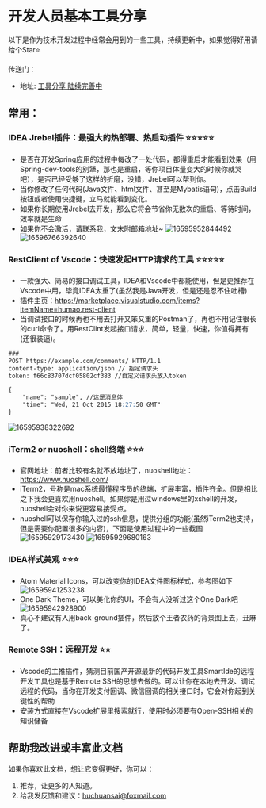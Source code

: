 # 开发人员基本工具分享
<p>以下是作为技术开发过程中经常会用到的一些工具，持续更新中，如果觉得好用请给个Star⭐️</p>
传送门：

* 地址: [工具分享 陆续完善中](https://github.com/huchuansai/tools-share)

## 常用：
### IDEA Jrebel插件：最强大的热部署、热启动插件 ⭐️⭐️⭐️⭐️⭐️
* 是否在开发Spring应用的过程中每改了一处代码，都得重启才能看到效果（用Spring-dev-tools的别犟，那也是重启，等你项目体量变大的时候你就哭吧），是否已经受够了这样的折磨，没错，Jrebel可以帮到你。
* 当你修改了任何代码(Java文件、html文件、甚至是Mybatis语句)，点击Build按钮或者使用快捷键，立马就能看到变化。
* 如果你长期使用Jrebel去开发，那么它将会节省你无数次的重启、等待时间，效率就是生命
* 如果你不会激活，请联系我，文末附邮箱地址~
![16595952844492](https://live-cloud-cvoon.oss-cn-hangzhou.aliyuncs.com/image/1659595284823-b60e37a6-2380-4932.jpg)
![16596766392640](https://live-cloud-cvoon.oss-cn-hangzhou.aliyuncs.com/image/1659676639841-39b4e38b-d3f3-4719.jpg)

### RestClient of Vscode：快速发起HTTP请求的工具 ⭐️⭐️⭐️⭐️⭐️
* 一款强大、简易的接口调试工具，IDEA和Vscode中都能使用，但是更推荐在Vscode中用，毕竟IDEA太重了(虽然我是Java开发，但是还是忍不住吐槽)
* 插件主页：https://marketplace.visualstudio.com/items?itemName=humao.rest-client
* 当调试接口的时候再也不用去打开又笨又重的Postman了，再也不用记住很长的curl命令了。用RestClint发起接口请求，简单，轻量，快速，你值得拥有(还很装逼)。
```markdown
###
POST https://example.com/comments/ HTTP/1.1
content-type: application/json // 指定请求头
token: f66c83707dcf05802cf383 //自定义请求头放入token

{
    "name": "sample", //这是消息体
    "time": "Wed, 21 Oct 2015 18:27:50 GMT"
}
```
![16595938322692](https://live-cloud-cvoon.oss-cn-hangzhou.aliyuncs.com/image/1659593833006-6b154e16-fa7d-426b.jpg)

### iTerm2 or nuoshell：shell终端 ⭐️⭐️⭐️
* 官网地址：前者比较有名就不放地址了，nuoshell地址：https://www.nuoshell.com/
* iTerm2，号称是mac系统最懂程序员的终端，扩展丰富，插件齐全。但是相比之下我会更喜欢用nuoshell。如果你是用过windows里的xshell的开发，nuoshell会对你来说更容易接受点。
* nuoshell可以保存你输入过的ssh信息，提供分组的功能(虽然iTerm2也支持，但是需要你配置很多的内容)，下面是使用过程中的一些截图
![16595929173430](https://live-cloud-cvoon.oss-cn-hangzhou.aliyuncs.com/image/1659592918065-77edaaed-d03a-4343.jpg)
![16595929680163](https://live-cloud-cvoon.oss-cn-hangzhou.aliyuncs.com/image/1659592968454-e37f4c1e-99d7-4b5d.jpg)

### IDEA样式美观 ⭐️⭐️⭐️
* Atom Material Icons，可以改变你的IDEA文件图标样式，参考图如下
![16595941253238](https://live-cloud-cvoon.oss-cn-hangzhou.aliyuncs.com/image/1659594125904-5df28fca-8603-43e4.jpg)
* One Dark Theme，可以美化你的UI，不会有人没听过这个One Dark吧
![16595942928900](https://live-cloud-cvoon.oss-cn-hangzhou.aliyuncs.com/image/1659594293315-158c84a2-e3a7-4a4b.jpg)
* 真心不建议有人用back-ground插件，然后放个王者农药的背景图上去，丑麻了。

### Remote SSH：远程开发 ⭐️⭐️
* Vscode的主推插件，猜测目前国产开源最新的代码开发工具SmartIde的远程开发工具也是基于Remote SSH的思想去做的。可以让你在本地去开发、调试远程的代码，当你在开发支付回调、微信回调的相关接口时，它会对你起到关键性的帮助
* 安装方式直接在Vscode扩展里搜索就行，使用时必须要有Open-SSH相关的知识储备

## 帮助我改进或丰富此文档

如果你喜欢此文档，想让它变得更好，你可以：

1. 推荐，让更多的人知道。
2. 给我发反馈和建议：<huchuansai@foxmail.com>

